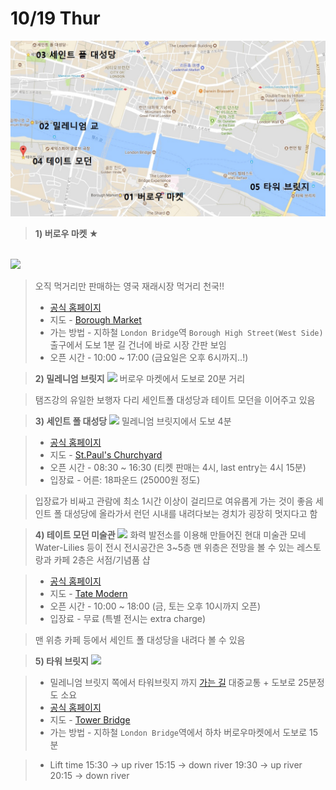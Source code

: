 10/19 Thur
===========
<img src="https://github.com/jiyun075/uk-trip/blob/master/day2.jpg?raw=true" width="600"></img>

>**1) 버로우 마켓 ★**
<br />
<img src="https://cdn.vox-cdn.com/thumbor/pv0agR7XZUvb0AAULvX7MT1mVjg=/0x0:5616x3744/920x613/filters:focal(2359x1423:3257x2321):format(webp)/cdn.vox-cdn.com/uploads/chorus_image/image/55176975/Borough_Market.0.jpg" width="300"></img>
<br />

> 오직 먹거리만 판매하는 영국 재래시장
먹거리 천국!!
>+ [공식 홈페이지](http://boroughmarket.org.uk/travel-and-opening-times)
>+ 지도 \- [Borough Market](https://www.google.co.kr/maps/place/Borough+Market,+Borough+High+St,+London+SE1+9AH+%EC%98%81%EA%B5%AD/@51.5054792,-0.0929399,17z/data=!4m5!3m4!1s0x48760357742e764d:0xd9e80796c4f5bfc5!8m2!3d51.5054872!4d-0.0907334)
>+ 가는 방법 \- 지하철 `London Bridge`역 `Borough High Street(West Side)` 출구에서 도보 1분
길 건너에 바로 시장 간판 보임
>+ 오픈 시간 \- 10:00 ~ 17:00
(금요일은 오후 6시까지..!)

>**2) 밀레니엄 브릿지**
><img src="https://failures.wikispaces.com/file/view/%28CSU%29millennium_footbirdge_walklondon.jpg/567096311/630x425/%28CSU%29millennium_footbirdge_walklondon.jpg" width="300"></img>
>버로우 마켓에서 도보로 20분 거리

>탬즈강의 유일한 보행자 다리
세인트폴 대성당과 테이트 모던을 이어주고 있음

>**3) 세인트 폴 대성당**
><img src="https://hearteningjourneys.files.wordpress.com/2015/08/st-pauls-cathedral-london.jpg" width="300"></img>
>밀레니엄 브릿지에서 도보 4분

>+ [공식 홈페이지](https://www.stpauls.co.uk/visit)
>+ 지도 \- [St.Paul's Churchyard](https://www.google.co.kr/maps/place/St.+Paul's+Churchyard,+London+EC4M+%EC%98%81%EA%B5%AD/@51.5028748,-0.1056511,15z/data=!3m1!5s0x487604a92d07ccc7:0xff95595e7d5f041b!4m12!1m6!3m5!1s0x487604a931761995:0x1ffc6f23e06b9be7!2z7YWM7J207Yq4IOuqqOuNmA!8m2!3d51.5075953!4d-0.0993564!3m4!1s0x487604ab41e5f3df:0xc8615c4c0e866513!8m2!3d51.5132947!4d-0.0989011)
>+ 오픈 시간 \- 08:30 ~ 16:30
(티켓 판매는 4시, last entry는 4시 15분)
>+ 입장료 \- 어른: 18파운드 (25000원 정도)

>입장료가 비싸고 관람에 최소 1시간 이상이 걸리므로 여유롭게 가는 것이 좋음
>세인트 폴 대성당에 올라가서 런던 시내를 내려다보는 경치가 굉장히 멋지다고 함

>**4) 테이트 모던 미술관**
<img src="http://www.tate.org.uk/sites/default/files/styles/width-600/public/images/tatemodernbuilding_0.jpg" width="300"></img>
>화력 발전소를 이용해 만들어진 현대 미술관
모네 Water-Lilies 등이 전시
>전시공간은 3~5층 맨 위층은 전망을 볼 수 있는 레스토랑과 카페
2층은 서점/기념품 샵

>+ [공식 홈페이지](http://www.tate.org.uk/visit/tate-modern)
>+ 지도 \- [Tate Modern](https://www.google.co.kr/maps/place/%ED%85%8C%EC%9D%B4%ED%8A%B8+%EB%AA%A8%EB%8D%98/@51.5075953,-0.1015451,17z/data=!3m2!4b1!5s0x487604a92d07ccc7:0xff95595e7d5f041b!4m5!3m4!1s0x487604a931761995:0x1ffc6f23e06b9be7!8m2!3d51.5075953!4d-0.0993564)
>+ 오픈 시간 \- 10:00 ~ 18:00
(금, 토는 오후 10시까지 오픈)
>+ 입장료 \- 무료 (특별 전시는 extra charge)

>맨 위층 카페 등에서 세인트 폴 대성당을 내려다 볼 수 있음

>**5) 타워 브릿지**
<img src="https://upload.wikimedia.org/wikipedia/commons/thumb/8/8b/Tower_bridge_London_Twilight_-_November_2006.jpg/300px-Tower_bridge_London_Twilight_-_November_2006.jpg" width="300"></img>

>+ 밀레니엄 브릿지 쪽에서 타워브릿지 까지 [가는 길](https://www.google.co.kr/maps/dir/Tower+Bridge,+A100,+%EC%98%81%EA%B5%AD/Millennium+Bridge,+London,+United+Kingdom/@51.5023807,-0.0949867,15z/am=t/data=!3m1!4b1!4m14!4m13!1m5!1m1!1s0x48760348b9041b95:0x83a2558888dcce48!2m2!1d-0.0753379!2d51.5055972!1m5!1m1!1s0x487604abcc128291:0xbd5ceafc2f514e1c!2m2!1d-0.0985425!2d51.5095291!5i2)
대중교통 + 도보로 25분정도 소요
>+ [공식 홈페이지](http://www.towerbridge.org.uk/lift-times/)
>+ 지도 \- [Tower Bridge](https://www.google.co.kr/maps/place/Tower+Bridge,+A100,+%EC%98%81%EA%B5%AD/@51.5059777,-0.0935346,14.83z/data=!4m5!3m4!1s0x48760348b9041b95:0x83a2558888dcce48!8m2!3d51.5055972!4d-0.0753379)
>+ 가는 방법 \- 지하철 `London Bridge`역에서 하차
버로우마켓에서 도보로 15분

>+ Lift time
15:30 -> up river
15:15 -> down river
19:30 -> up river
20:15 -> down river
